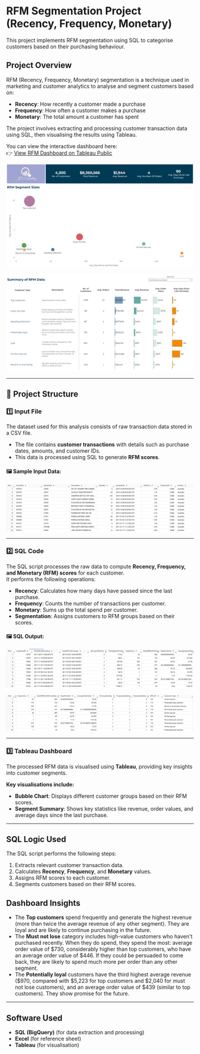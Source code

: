 # RFM Segmentation Project (Recency, Frequency, Monetary)

This project implements RFM segmentation using SQL to categorise customers based on their purchasing behaviour.

## Project Overview

RFM (Recency, Frequency, Monetary) segmentation is a technique used in marketing and customer analytics to analyse and segment customers based on:

- **Recency**: How recently a customer made a purchase  
- **Frequency**: How often a customer makes a purchase  
- **Monetary**: The total amount a customer has spent  

The project involves extracting and processing customer transaction data using SQL, then visualising the results using Tableau.

You can view the interactive dashboard here:  
👉 [View RFM Dashboard on Tableau Public](https://public.tableau.com/app/profile/james.davies4008/viz/CustomersegmentationanalysisusingRFM/Dashboard)

![RFM Bubble Chart](img/rfm_dashboard_1b.png)

![RFM Dashboard Detailed](img/rfm_dashboard_2b.png)  

---

## 📁 Project Structure

### 1️⃣ Input File
The dataset used for this analysis consists of raw transaction data stored in a CSV file.  
- The file contains **customer transactions** with details such as purchase dates, amounts, and customer IDs.
- This data is processed using SQL to generate **RFM scores**.

#### 🖼 Sample Input Data:
![Sample Input File](img/rfm_dataset.png)  

---

### 2️⃣ SQL Code
The SQL script processes the raw data to compute **Recency, Frequency, and Monetary (RFM) scores** for each customer.  
It performs the following operations:

- **Recency**: Calculates how many days have passed since the last purchase.
- **Frequency**: Counts the number of transactions per customer.
- **Monetary**: Sums up the total spend per customer.
- **Segmentation**: Assigns customers to RFM groups based on their scores.

#### 🖼 SQL Output:
![SQL Output 1](img/sql_screenshot_1.png)

![SQL Output 2](img/sql_screenshot_2.png)

---

### 3️⃣ Tableau Dashboard
The processed RFM data is visualised using **Tableau**, providing key insights into customer segments.

**Key visualisations include:**
- **Bubble Chart**: Displays different customer groups based on their RFM scores.
- **Segment Summary**: Shows key statistics like revenue, order values, and average days since the last purchase.

---

## SQL Logic Used

The SQL script performs the following steps:

1. Extracts relevant customer transaction data.
2. Calculates **Recency**, **Frequency**, and **Monetary** values.
3. Assigns RFM scores to each customer.
4. Segments customers based on their RFM scores.

## Dashboard Insights

- The **Top customers** spend frequently and generate the highest revenue (more than twice the average revenue of any other segment). They are loyal and are likely to continue purchasing in the future.
- The **Must not lose** category includes high-value customers who haven't purchased recently. When they do spend, they spend the most: average order value of $730, considerably higher than top customers, who have an average order value of $446. If they could be persuaded to come back, they are likely to spend much more per order than any other segment.  
- The **Potentially loyal** customers have the third highest average revenue ($970, compared with $5,223 for top customers and $2,040 for must not lose customers), and an average order value of $439 (similar to top customers). They show promise for the future.

---

## Software Used

- **SQL (BigQuery)** (for data extraction and processing)  
- **Excel** (for reference sheet)  
- **Tableau** (for visualisation)  
